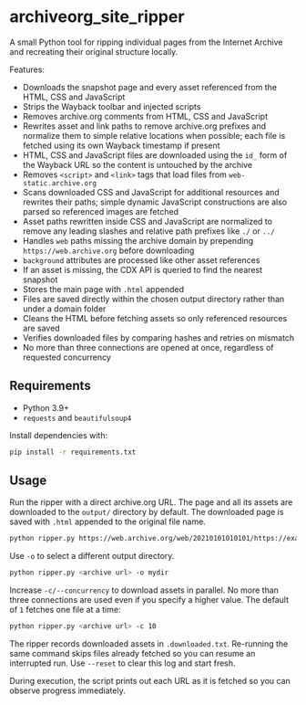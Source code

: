 # archiveorg_site_ripper

A small Python tool for ripping individual pages from the Internet Archive and recreating their original structure locally.

Features:

- Downloads the snapshot page and every asset referenced from the HTML, CSS and JavaScript
- Strips the Wayback toolbar and injected scripts
- Removes archive.org comments from HTML, CSS and JavaScript
- Rewrites asset and link paths to remove archive.org prefixes and normalize them to simple relative locations when possible; each file is fetched using its own Wayback timestamp if present
- HTML, CSS and JavaScript files are downloaded using the `id_` form of the Wayback URL so the content is untouched by the archive
- Removes `<script>` and `<link>` tags that load files from `web-static.archive.org`
- Scans downloaded CSS and JavaScript for additional resources and rewrites their paths; simple dynamic JavaScript constructions are also parsed so referenced images are fetched
- Asset paths rewritten inside CSS and JavaScript are normalized to remove any leading slashes and relative path prefixes like `./` or `../`
- Handles `web` paths missing the archive domain by prepending `https://web.archive.org` before downloading
- `background` attributes are processed like other asset references
- If an asset is missing, the CDX API is queried to find the nearest snapshot
- Stores the main page with `.html` appended
- Files are saved directly within the chosen output directory rather than under a domain folder
- Cleans the HTML before fetching assets so only referenced resources are saved
- Verifies downloaded files by comparing hashes and retries on mismatch
- No more than three connections are opened at once, regardless of requested concurrency

## Requirements

- Python 3.9+
- `requests` and `beautifulsoup4`

Install dependencies with:

```bash
pip install -r requirements.txt
```

## Usage

Run the ripper with a direct archive.org URL. The page and all its assets are downloaded to the `output/` directory by default. The downloaded page is saved with `.html` appended to the original file name.

```bash
python ripper.py https://web.archive.org/web/20210101010101/https://example.com/index.html
```

Use `-o` to select a different output directory.

```bash
python ripper.py <archive url> -o mydir
```

Increase `-c/--concurrency` to download assets in parallel. No more than three
connections are used even if you specify a higher value. The default of `1`
fetches one file at a time:

```bash
python ripper.py <archive url> -c 10
```

The ripper records downloaded assets in `.downloaded.txt`. Re-running the same
command skips files already fetched so you can resume an interrupted run. Use
`--reset` to clear this log and start fresh.

During execution, the script prints out each URL as it is fetched so you can
observe progress immediately.
